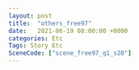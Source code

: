 ```yaml
---
layout: post
title:  "others_free97"
date:   2021-06-19 08:00:00 +0000
categories: Etc
Tags: Story Etc
SceneCode: ["scene_free97_q1_s20"]
---
```

